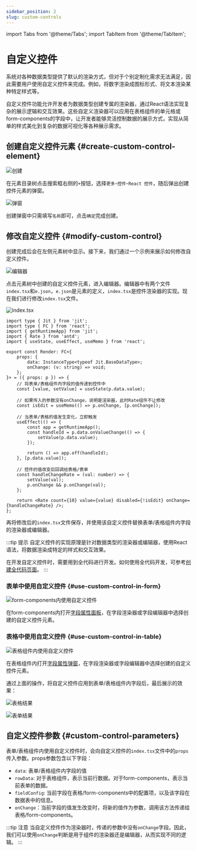 ```yaml
---
sidebar_position: 2
slug: custom-controls
---
```


import Tabs from '@theme/Tabs';
import TabItem from '@theme/TabItem';

# 自定义控件
系统对各种数据类型提供了默认的渲染方式，但对于个别定制化需求无法满足，因此需要用户使用自定义控件来完成。例如，将数字渲染成图标形式、将文本渲染某种特定样式等。

自定义控件功能允许开发者为数据类型创建专属的渲染器，通过React语法实现复杂的展示逻辑和交互效果。这些自定义渲染器可以应用在表格组件的单元格或form-components的字段中，让开发者能够灵活控制数据的展示方式，实现从简单的样式美化到复杂的数据可视化等各种展示需求。

## 创建自定义控件元素 {#create-custom-control-element}
![创建](./img/2/create.png)

在元素目录树点击搜索框右侧的`+`按钮，选择`更多`-`控件`-`React 控件`，随后弹出创建控件元素的弹窗。

![弹窗](./img/2/popup.png)

创建弹窗中只需填写`名称`即可，点击`确定`完成创建。

## 修改自定义控件 {#modify-custom-control}
创建完成后会在左侧元素树中显示。接下来，我们通过一个示例来展示如何修改自定义控件。

![编辑器](./img/2/editor.png)

点击元素树中创建的自定义控件元素，进入编辑器。编辑器中有两个文件`index.tsx`和`e.json`，`e.json`是元素的定义，`index.tsx`是控件渲染器的实现。现在我们进行修改`index.tsx`文件。

![index.tsx](./img/2/react_2025-08-29_14-01-42.png)

<Tabs>
  <TabItem value="index" label="index.tsx" default>

```tsx
import type { Jit } from 'jit';
import type { FC } from 'react';
import { getRuntimeApp} from 'jit';
import { Rate } from 'antd';
import { useState, useEffect, useMemo } from 'react';

export const Render: FC<{
    props: {
        data: InstanceType<typeof Jit.BaseDataType>;
        onChange: (v: string) => void;
    };
}> = ({ props: p }) => {
    // 将表单/表格组件内字段的值传递到控件中
    const [value, setValue] = useState(p.data.value);

    // 如果传入的参数没有onChange，说明是渲染器，此时Rate组件不让修改
    const isEdit = useMemo(() => p.onChange, [p.onChange]);

    // 当表单/表格的值发生变化，立即触发
    useEffect(() => {
        const app = getRuntimeApp();
        const handleId = p.data.onValueChange(() => {
            setValue(p.data.value);
        });

        return () => app.off(handleId);
    }, [p.data.value]);

    // 控件的值改变后回调给表格/表单
    const handleChangeRate = (val: number) => {
        setValue(val);
        p.onChange && p.onChange(val);
    };

    return <Rate count={10} value={value} disabled={!isEdit} onChange={handleChangeRate} />;
};
```

  </TabItem>
</Tabs>

再将修改后的`index.tsx`文件保存，并使用该自定义控件替换表单/表格组件内字段的渲染器或编辑器。

:::tip 提示
自定义控件的实现原理是针对数据类型的渲染器或编辑器，使用React语法，将数据渲染成特定的样式和交互效果。

在开发自定义控件时，需要用到全代码进行开发。如何使用全代码开发，可参考[创建全代码页面](../shell-and-page/full-code-page-development#creating-react-full-code-pages)。
:::

### 表单中使用自定义控件 {#use-custom-control-in-form}
![form-components内使用自定义控件](./img/2/react_2025-08-29_10-22-41.png)

在form-components内打开[字段属性面板](../using-functional-components-in-pages/form-components#basic-configuration-and-item-management)，在字段渲染器或字段编辑器中选择创建的自定义控件元素。

### 表格中使用自定义控件 {#use-custom-control-in-table}
![表格组件内使用自定义控件](./img/2/react_2025-08-29_10-32-26.png)

在表格组件内打开[字段属性弹窗](../using-functional-components-in-pages/table-components#configure-field-attributes)，在字段渲染器或字段编辑器中选择创建的自定义控件元素。

通过上面的操作，将自定义控件应用到表单/表格组件内字段后，最后展示的效果：

![表格结果](./img/2/react_2025-08-29_14-04-36.png)

![表单结果](./img/2/react_2025-08-29_14-05-20.png)

## 自定义控件参数 {#custom-control-parameters}
表单/表格组件内使用自定义控件时，会向自定义控件的`index.tsx`文件中的`props`传入参数。props参数包含以下字段：
- `data`: 表单/表格组件内字段的值
- `rowData`: 对于表格组件，表示当前行数据。对于form-components，表示当前表单的数据。
- `fieldConfig`:  当前字段在表格/form-components中的配置项，以及该字段在数据表中的信息。
- `onChange`：当前字段的值发生改变时，将新的值作为参数，调用该方法传递给表格/form-components。

:::tip 注意
当自定义控件作为渲染器时，传递的参数中没有`onChange`字段。因此，我们可以使用`onChange`判断是用于组件的渲染器还是编辑器，从而实现不同的逻辑。
:::
